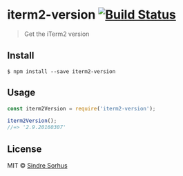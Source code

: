 # iterm2-version [![Build Status](https://travis-ci.org/sindresorhus/iterm2-version.svg?branch=master)](https://travis-ci.org/sindresorhus/iterm2-version)

> Get the iTerm2 version


## Install

```
$ npm install --save iterm2-version
```


## Usage

```js
const iterm2Version = require('iterm2-version');

iterm2Version();
//=> '2.9.20160307'
```


## License

MIT © [Sindre Sorhus](https://sindresorhus.com)

